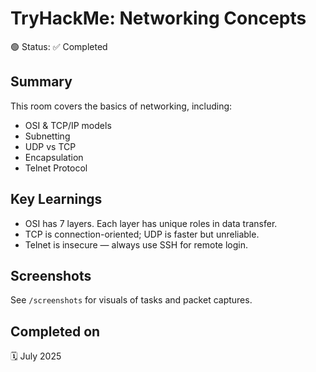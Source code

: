 # TryHackMe: Networking Concepts

🟢 Status: ✅ Completed

## Summary
This room covers the basics of networking, including:
- OSI & TCP/IP models
- Subnetting
- UDP vs TCP
- Encapsulation
- Telnet Protocol

## Key Learnings
- OSI has 7 layers. Each layer has unique roles in data transfer.
- TCP is connection-oriented; UDP is faster but unreliable.
- Telnet is insecure — always use SSH for remote login.

## Screenshots
See `/screenshots` for visuals of tasks and packet captures.

## Completed on
🗓️ July 2025
